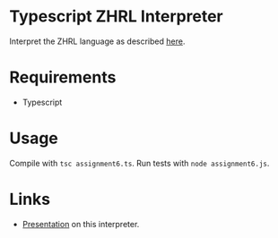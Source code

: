 # Typescript ZHRL Interpreter
Interpret the ZHRL language as described [here](https://www.brinckerhoff.org/clements/2192-csc430/Assignments/ass3.html).

# Requirements
- Typescript

# Usage
Compile with `tsc assignment6.ts`. Run tests with `node assignment6.js`.

# Links
- [Presentation](https://docs.google.com/presentation/d/1bAP3KbMMSAsBh2rS_lmZjt3grjwA6HMI1ReuZkyUDtw/edit?usp=sharing)
  on this interpreter.
